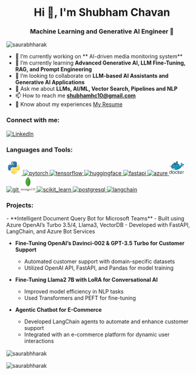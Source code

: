 <h1 align="center">Hi 👋, I'm Shubham Chavan</h1>
<h3 align="center">Machine Learning and Generative AI Engineer 🚀</h3>

<p align="left"> <img src="https://komarev.com/ghpvc/?username=saurabhharak&label=Profile%20views&color=0e75b6&style=flat" alt="saurabhharak" /> </p>

- 🔭 I’m currently working on ** AI-driven media monitoring system**
- 🌱 I’m currently learning **Advanced Generative AI, LLM Fine-Tuning, RAG, and Prompt Engineering**
- 👯 I’m looking to collaborate on **LLM-based AI Assistants and Generative AI Applications**
- 💬 Ask me about **LLMs, AI/ML, Vector Search, Pipelines and NLP**
- 📫 How to reach me **shubhamhc10@gmail.com**
- 📄 Know about my experiences [My Resume](https://chocolate-kaitlin-87.tiiny.site)

<h3 align="left">Connect with me:</h3>
<p align="left">
<a href="https://www.linkedin.com/in/shubhamhc/" target="blank"><img align="center" src="https://raw.githubusercontent.com/rahuldkjain/github-profile-readme-generator/master/src/images/icons/Social/linked-in-alt.svg" alt="LinkedIn" height="30" width="40" /></a>
</p>

<h3 align="left">Languages and Tools:</h3>
<p align="left">
<a href="https://www.python.org" target="_blank" rel="noreferrer"> <img src="https://raw.githubusercontent.com/devicons/devicon/master/icons/python/python-original.svg" alt="python" width="40" height="40"/> </a>
<a href="https://pytorch.org/" target="_blank" rel="noreferrer"> <img src="https://www.vectorlogo.zone/logos/pytorch/pytorch-icon.svg" alt="pytorch" width="40" height="40"/> </a>
<a href="https://www.tensorflow.org" target="_blank" rel="noreferrer"> <img src="https://www.vectorlogo.zone/logos/tensorflow/tensorflow-icon.svg" alt="tensorflow" width="40" height="40"/> </a>
<a href="https://huggingface.co/" target="_blank" rel="noreferrer"> <img src="https://huggingface.co/front/assets/huggingface_logo-noborder.svg" alt="huggingface" width="40" height="40"/> </a>
<a href="https://fastapi.tiangolo.com/" target="_blank" rel="noreferrer"> <img src="https://fastapi.tiangolo.com/img/logo-margin/logo-teal.png" alt="fastapi" width="40" height="40"/> </a>
<a href="https://azure.microsoft.com/en-in/" target="_blank" rel="noreferrer"> <img src="https://upload.wikimedia.org/wikipedia/commons/a/a8/Microsoft_Azure_Logo.svg" alt="azure" width="40" height="40"/> </a>
<a href="https://www.docker.com/" target="_blank" rel="noreferrer"> <img src="https://raw.githubusercontent.com/devicons/devicon/master/icons/docker/docker-original-wordmark.svg" alt="docker" width="40" height="40"/> </a>
<a href="https://git-scm.com/" target="_blank" rel="noreferrer"> <img src="https://www.vectorlogo.zone/logos/git-scm/git-scm-icon.svg" alt="git" width="40" height="40"/> </a>
<a href="https://www.mongodb.com/" target="_blank" rel="noreferrer"> <img src="https://raw.githubusercontent.com/devicons/devicon/master/icons/mongodb/mongodb-original-wordmark.svg" alt="mongodb" width="40" height="40"/> </a>
<a href="https://scikit-learn.org/" target="_blank" rel="noreferrer"> <img src="https://upload.wikimedia.org/wikipedia/commons/0/05/Scikit_learn_logo_small.svg" alt="scikit_learn" width="40" height="40"/> </a>
<a href="https://www.postgresql.org/" target="_blank" rel="noreferrer"> <img src="https://upload.wikimedia.org/wikipedia/commons/2/29/Postgresql_elephant.svg" alt="postgresql" width="40" height="40"/> </a>
<a href="https://langchain.com/" target="_blank" rel="noreferrer"> <img src="https://avatars.githubusercontent.com/u/113034160?s=200&v=4" alt="langchain" width="40" height="40"/> </a>
</p>

<h3 align="left">Projects:</h3>
- **Intelligent Document Query Bot for Microsoft Teams**  
  - Built using Azure OpenAI’s Turbo 3.5/4, Llama3, VectorDB  
  - Developed with FastAPI, LangChain, and Azure Bot Services  

- **Fine-Tuning OpenAI’s Davinci-002 & GPT-3.5 Turbo for Customer Support**  
  - Automated customer support with domain-specific datasets  
  - Utilized OpenAI API, FastAPI, and Pandas for model training  

- **Fine-Tuning Llama2 7B with LoRA for Conversational AI**  
  - Improved model efficiency in NLP tasks  
  - Used Transformers and PEFT for fine-tuning  

- **Agentic Chatbot for E-Commerce**  
  - Developed LangChain agents to automate and enhance customer support  
  - Integrated with an e-commerce platform for dynamic user interactions  

<p><img align="center" src="https://github-readme-stats.vercel.app/api/top-langs?username=saurabhharak&show_icons=true&locale=en&layout=compact" alt="saurabhharak" /></p>

<p><img align="center" src="https://github-readme-streak-stats.herokuapp.com/?user=saurabhharak&" alt="saurabhharak" /></p>
